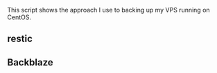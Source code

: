 This script shows the approach I use to backing up my VPS running on CentOS.

## restic

## Backblaze
